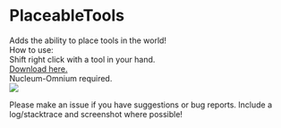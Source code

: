 PlaceableTools
===============

Adds the ability to place tools in the world!<br>
How to use:<br>
Shift right click with a tool in your hand.<br>
<a href="http://dries007.net:8080/job/PlaceableTools/">Download here.</a>
<br>
Nucleum-Omnium required.<br>
<img src="https://raw.github.com/CCM-Modding/PlaceableTools/master/src/main/resources/PlaceableTools.png">

Please make an issue if you have suggestions or bug reports.
Include a log/stacktrace and screenshot where possible!